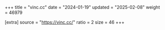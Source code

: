 +++
title = "vinc.cc"
date = "2024-01-19"
updated = "2025-02-08"
weight = 46979

[extra]
source = "https://vinc.cc/"
ratio = 2
size = 46
+++
